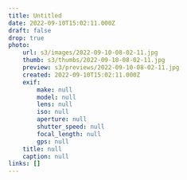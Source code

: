 ```yaml
---
title: Untitled
date: 2022-09-10T15:02:11.000Z
draft: false
drop: true
photo:
    url: s3/images/2022-09-10-08-02-11.jpg
    thumb: s3/thumbs/2022-09-10-08-02-11.jpg
    preview: s3/previews/2022-09-10-08-02-11.jpg
    created: 2022-09-10T15:02:11.000Z
    exif:
        make: null
        model: null
        lens: null
        iso: null
        aperture: null
        shutter_speed: null
        focal_length: null
        gps: null
    title: null
    caption: null
links: []
---
```

